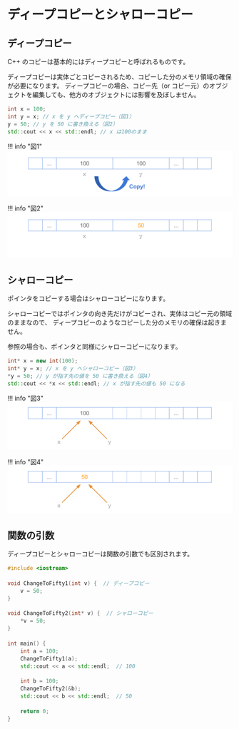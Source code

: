 # ディープコピーとシャローコピー

## ディープコピー
C++ のコピーは基本的にはディープコピーと呼ばれるものです。

ディープコピーは実体ごとコピーされるため、コピーした分のメモリ領域の確保が必要になります。
ディープコピーの場合、コピー先（or コピー元）のオブジェクトを編集しても、他方のオブジェクトには影響を及ぼしません。

```cpp
int x = 100;
int y = x; // x を y へディープコピー（図1）
y = 50; // y を 50 に書き換える（図2）
std::cout << x << std::endl; // x は100のまま
```

!!! info "図1"
    ![図1][deep_copy_a]

!!! info "図2"
    ![図1][deep_copy_b]


## シャローコピー

ポインタをコピーする場合はシャローコピーになります。

シャローコピーではポインタの向き先だけがコピーされ、実体はコピー元の領域のままなので、
ディープコピーのようなコピーした分のメモリの確保は起きません。

参照の場合も、ポインタと同様にシャローコピーになります。

```cpp
int* x = new int(100);
int* y = x; // x を y へシャローコピー（図3）
*y = 50; // y が指す先の値を 50 に書き換える（図4）
std::cout << *x << std::endl; // x が指す先の値も 50 になる
```

!!! info "図3"
    ![図3][shallow_copy_a]

!!! info "図4"
    ![図4][shallow_copy_b]

[deep_copy_a]: img/deep_copy_a.svg
[deep_copy_b]: img/deep_copy_b.svg
[shallow_copy_a]: img/shallow_copy_a.svg
[shallow_copy_b]: img/shallow_copy_b.svg

## 関数の引数

ディープコピーとシャローコピーは関数の引数でも区別されます。

```cpp
#include <iostream>

void ChangeToFifty1(int v) {  // ディープコピー
    v = 50;
}

void ChangeToFifty2(int* v) {  // シャローコピー
    *v = 50;
}

int main() {
    int a = 100;
    ChangeToFifty1(a);
    std::cout << a << std::endl;  // 100

    int b = 100;
    ChangeToFifty2(&b);
    std::cout << b << std::endl;  // 50

    return 0;
}
```
